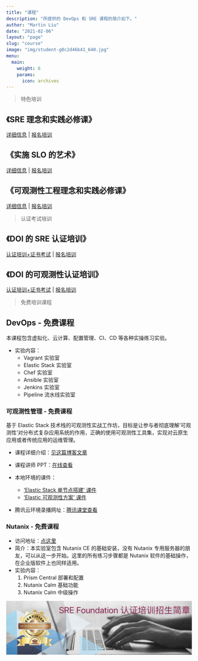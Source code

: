 ```yaml
---
title: "课程"
description: "所提供的 DevOps 和 SRE 课程的简介如下。"
author: "Martin Liu"
date: "2021-02-06"
layout: "page"
slug: "course"
image: "img/student-g0c2d46b41_640.jpg"
menu:
  main:
    weight: 6
    params:
      icon: archives
---
```


> 特色培训

## 《SRE 理念和实践必修课》

[详细信息](/course/sre-foundation/) | [报名培训](https://wj.qq.com/s2/14022549/fb96/)

## 《实施 SLO 的艺术》

[详细信息](/course/art-of-implement-slo/) | [报名培训](https://wj.qq.com/s2/14022549/fb96/)

## 《可观测性工程理念和实践必修课》

[详细信息](/course/o11y-foundation/) | [报名培训](https://wj.qq.com/s2/14022549/fb96/)

> 认证考试培训

## 《DOI 的 SRE 认证培训》

[认证培训+证书考试](/course/doi-sre-cert/) | [报名培训](https://wj.qq.com/s2/14022549/fb96/)

## 《DOI 的可观测性认证培训》

[认证培训+证书考试](/course/doi-o11y-cert/) | [报名培训](https://wj.qq.com/s2/14022549/fb96/)

> 免费培训课程

## DevOps - 免费课程

本课程包含虚拟化、云计算、配置管理、CI、CD 等各种实操练习实验。

- 实验内容：
  - Vagrant 实验室
  - Elastic Stack 实验室
  - Chef 实验室
  - Ansible 实验室
  - Jenkins 实验室
  - Pipeline 流水线实验室

### 可观测性管理 - 免费课程

基于 Elastic Stack 技术栈的可观测性实战工作坊，目标是让参与者彻底理解‘可观测性’对分布式复杂应用系统的作用，正确的使用可观测性工具集，实现对云原生应用或者传统应用的运维管理。

- 课程详细介绍：[见这篇博客文章](https://martinliu.cn/blog/workshop-elastic-observability/)

- 课程讲师 PPT：[在线查看](https://docs.qq.com/slide/DUGRzYVVTU3ZxblBP)
- 本地环境的课件：
  - [‘Elastic Stack 单节点搭建’ 课件](https://elk-workshop.github.io/codelabs/one-nodes-es-server/#0)
  - [‘Elastic 可观测性方案’ 课件](https://elk-workshop.github.io/codelabs/elastic-observability-foundation/#0)
- 腾讯云环境录播网址：[腾讯课堂查看](https://cloud.tencent.com/developer/salon/live-1304)

### Nutanix - 免费课程

- 访问地址：[点这里](https://nutanix.martinliu.cn)
- 简介：本实验室包含 Nutanix CE 的基础安装，没有 Nutanix 专用服务器的朋友，可以从这一步开始。这里的所有练习步骤都是 Nutanix 软件的基础操作，在企业版软件上也同样适用。
- 实验内容：
  1. Prism Central 部署和配置
  2. Nutanix Calm 基础功能
  3. Nutanix Calm 中级操作

[![](/images/sref-zs.jpg)](https://mp.weixin.qq.com/s/LqRJfXWdm0yOlEwUa3qDDg)
